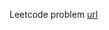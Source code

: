 Leetcode problem [url](https://leetcode.com/problems/number-of-ways-to-form-a-target-string-given-a-dictionary/)